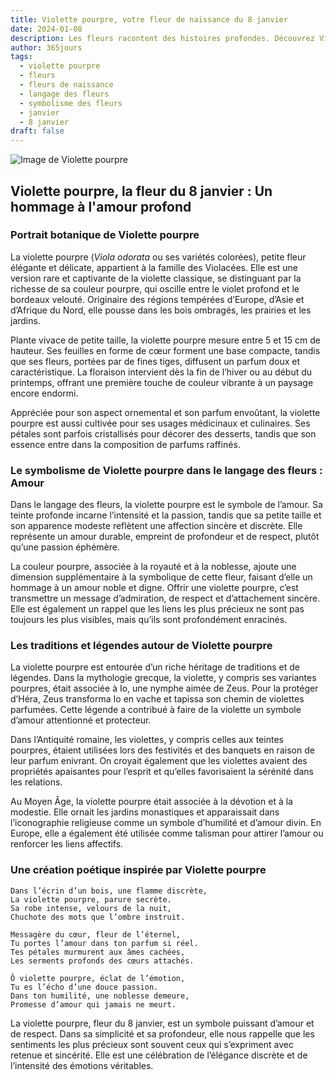 ```yaml
---
title: Violette pourpre, votre fleur de naissance du 8 janvier
date: 2024-01-08
description: Les fleurs racontent des histoires profondes. Découvrez Violette pourpre, votre fleur de naissance du 8 janvier, ses symboles et récits fascinants. Plongez dans sa signification et son langage unique dans l'art floral.
author: 365jours
tags:
  - violette pourpre
  - fleurs
  - fleurs de naissance
  - langage des fleurs
  - symbolisme des fleurs
  - janvier
  - 8 janvier
draft: false
---
```


![Image de Violette pourpre](https://cdn.pixabay.com/photo/2018/08/02/03/46/violets-3578798_640.png#center)


## Violette pourpre, la fleur du 8 janvier : Un hommage à l'amour profond

### Portrait botanique de Violette pourpre

La violette pourpre (_Viola odorata_ ou ses variétés colorées), petite fleur élégante et délicate, appartient à la famille des Violacées. Elle est une version rare et captivante de la violette classique, se distinguant par la richesse de sa couleur pourpre, qui oscille entre le violet profond et le bordeaux velouté. Originaire des régions tempérées d’Europe, d’Asie et d’Afrique du Nord, elle pousse dans les bois ombragés, les prairies et les jardins.

Plante vivace de petite taille, la violette pourpre mesure entre 5 et 15 cm de hauteur. Ses feuilles en forme de cœur forment une base compacte, tandis que ses fleurs, portées par de fines tiges, diffusent un parfum doux et caractéristique. La floraison intervient dès la fin de l’hiver ou au début du printemps, offrant une première touche de couleur vibrante à un paysage encore endormi.

Appréciée pour son aspect ornemental et son parfum envoûtant, la violette pourpre est aussi cultivée pour ses usages médicinaux et culinaires. Ses pétales sont parfois cristallisés pour décorer des desserts, tandis que son essence entre dans la composition de parfums raffinés.

### Le symbolisme de Violette pourpre dans le langage des fleurs : Amour

Dans le langage des fleurs, la violette pourpre est le symbole de l’amour. Sa teinte profonde incarne l’intensité et la passion, tandis que sa petite taille et son apparence modeste reflètent une affection sincère et discrète. Elle représente un amour durable, empreint de profondeur et de respect, plutôt qu’une passion éphémère.

La couleur pourpre, associée à la royauté et à la noblesse, ajoute une dimension supplémentaire à la symbolique de cette fleur, faisant d’elle un hommage à un amour noble et digne. Offrir une violette pourpre, c’est transmettre un message d’admiration, de respect et d’attachement sincère. Elle est également un rappel que les liens les plus précieux ne sont pas toujours les plus visibles, mais qu’ils sont profondément enracinés.

### Les traditions et légendes autour de Violette pourpre

La violette pourpre est entourée d’un riche héritage de traditions et de légendes. Dans la mythologie grecque, la violette, y compris ses variantes pourpres, était associée à Io, une nymphe aimée de Zeus. Pour la protéger d’Héra, Zeus transforma Io en vache et tapissa son chemin de violettes parfumées. Cette légende a contribué à faire de la violette un symbole d’amour attentionné et protecteur.

Dans l’Antiquité romaine, les violettes, y compris celles aux teintes pourpres, étaient utilisées lors des festivités et des banquets en raison de leur parfum enivrant. On croyait également que les violettes avaient des propriétés apaisantes pour l’esprit et qu’elles favorisaient la sérénité dans les relations.

Au Moyen Âge, la violette pourpre était associée à la dévotion et à la modestie. Elle ornait les jardins monastiques et apparaissait dans l’iconographie religieuse comme un symbole d’humilité et d’amour divin. En Europe, elle a également été utilisée comme talisman pour attirer l’amour ou renforcer les liens affectifs.

### Une création poétique inspirée par Violette pourpre

```
Dans l’écrin d’un bois, une flamme discrète,  
La violette pourpre, parure secrète.  
Sa robe intense, velours de la nuit,  
Chuchote des mots que l’ombre instruit.  

Messagère du cœur, fleur de l’éternel,  
Tu portes l’amour dans ton parfum si réel.  
Tes pétales murmurent aux âmes cachées,  
Les serments profonds des cœurs attachés.  

Ô violette pourpre, éclat de l’émotion,  
Tu es l’écho d’une douce passion.  
Dans ton humilité, une noblesse demeure,  
Promesse d’amour qui jamais ne meurt.  
```

La violette pourpre, fleur du 8 janvier, est un symbole puissant d’amour et de respect. Dans sa simplicité et sa profondeur, elle nous rappelle que les sentiments les plus précieux sont souvent ceux qui s’expriment avec retenue et sincérité. Elle est une célébration de l’élégance discrète et de l’intensité des émotions véritables.
